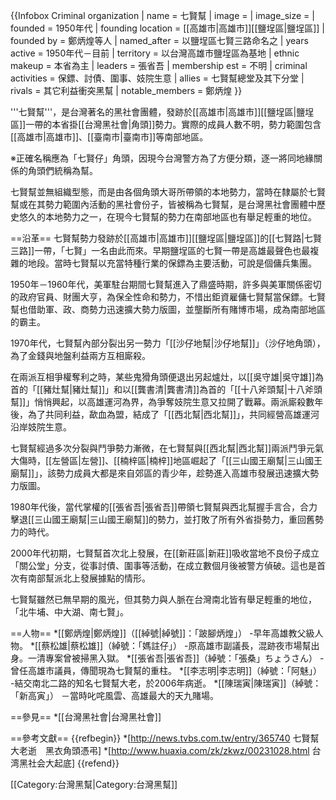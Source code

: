 {{Infobox Criminal organization
| name                = 七賢幫
| image             =  <!--(filename only)-->
| image_size        =  <!--(defaults to 220px)-->
| founded             = 1950年代
| founding location   = [[高雄市|高雄市]][[鹽埕區|鹽埕區]]
| founded by          = 鄭炳煌等人
| named_after       = 以鹽埕區七賢三路命名之
| years active        = 1950年代－目前
| territory           = 以台灣高雄市鹽埕區為基地
| ethnic makeup       = 本省為主
| leaders           =   張省吾
| membership est      = 不明
| criminal activities = 保鏢、討債、圍事、妓院生意
| allies              = 七賢幫總堂及其下分堂
| rivals              = 其它利益衝突黑幫
| notable_members   = 鄭炳煌
}}

'''七賢幫'''，是台灣著名的黑社會團體，發跡於[[高雄市|高雄市]][[鹽埕區|鹽埕區]]一帶的本省掛[[台灣黑社會|角頭]]勢力。實際的成員人數不明，勢力範圍包含[[高雄市|高雄市]]、[[臺南市|臺南市]]等南部地區。

※正確名稱應為「七賢仔」角頭，因現今台灣警方為了方便分類，逐一將同地緣關係的角頭們統稱為幫。

七賢幫並無組織型態，而是由各個角頭大哥所帶領的本地勢力，當時在隸屬於七賢幫或在其勢力範圍內活動的黑社會份子，皆被稱為七賢幫，是台灣黑社會團體中歷史悠久的本地勢力之一，在現今七賢幫的勢力在南部地區也有舉足輕重的地位。

==沿革==
七賢幫勢力發跡於[[高雄市|高雄市]][[鹽埕區|鹽埕區]]的[[七賢路|七賢三路]]一帶，「七賢」一名由此而來。早期鹽埕區的七賢一帶是高雄最聲色也最複雜的地段。當時七賢幫以充當特種行業的保鏢為主要活動，可說是個傭兵集團。

1950年－1960年代，美軍駐台期間七賢幫進入了鼎盛時期，許多與美軍關係密切的政府官員、財團大亨，為保全性命和勢力，不惜出鉅資雇傭七賢幫當保鏢。七賢幫也借助軍、政、商勢力迅速擴大勢力版圖，並壟斷所有賭博市場，成為南部地區的霸主。

1970年代，七賢幫內部分裂出另一勢力「[[沙仔地幫|沙仔地幫]]」（沙仔地角頭），為了金錢與地盤利益兩方互相廝殺。

在兩派互相爭權奪利之時，某些鬼猾角頭便退出另起爐灶，以[[吳守雄|吳守雄]]為首的「[[豬灶幫|豬灶幫]]」和以[[龔書清|龔書清]]為首的「[[十八斧頭幫|十八斧頭幫]]」悄悄興起，以高雄運河為界，為爭奪妓院生意又拉開了戰幕。兩派廝殺數年後，為了共同利益，歃血為盟，結成了「[[西北幫|西北幫]]」，共同經營高雄運河沿岸妓院生意。

七賢幫經過多次分裂與鬥爭勢力漸微，在七賢幫與[[西北幫|西北幫]]兩派鬥爭元氣大傷時，[[左營區|左營]]、[[楠梓區|楠梓]]地區崛起了「[[三山國王廟幫|三山國王廟幫]]」，該勢力成員大都是來自郊區的青少年，趁勢進入高雄市發展迅速擴大勢力版圖。

1980年代後，當代掌權的[[張省吾|張省吾]]帶領七賢幫與西北幫握手言合，合力擊退[[三山國王廟幫|三山國王廟幫]]的勢力，並打敗了所有外省掛勢力，重回舊勢力的時代。

2000年代初期，七賢幫首次北上發展，在[[新莊區|新莊]]吸收當地不良份子成立「關公堂」分支，從事討債、圍事等活動，在成立數個月後被警方偵破。這也是首次有南部幫派北上發展據點的情形。

七賢幫雖然已無早期的風光，但其勢力與人脈在台灣南北皆有舉足輕重的地位，「北牛埔、中大湖、南七賢」。

==人物==
*[[鄭炳煌|鄭炳煌]]（[[綽號|綽號]]：「跛腳炳煌」） -早年高雄教父級人物。
*[[蔡松雄|蔡松雄]]（綽號：「媽註仔」） -原高雄市副議長，混跡夜市場幫出身。一清專案曾被掃黑入獄。
*[[張省吾|張省吾]]（綽號：「張桑」ちょうさん） -曾任高雄市議員，傳聞現為七賢幫的重柱。
*[[李志明|李志明]]（綽號：「阿魅」） -結交南北二路的知名七賢幫大老，於2006年病逝。
*[[陳瑞寅|陳瑞寅]]（綽號：「新高寅」） －當時叱咤風雲、高雄最大的天九賭場。

==參見==
*[[台灣黑社會|台灣黑社會]]

==參考文獻==
{{refbegin}}
*[http://news.tvbs.com.tw/entry/365740 七賢幫大老逝　黑衣角頭憑弔]
*[http://www.huaxia.com/zk/zkwz/00231028.html 台湾黑社会大起底]
{{refend}}

[[Category:台灣黑幫|Category:台灣黑幫]]